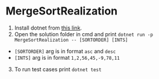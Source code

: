 # MergeSortRealization

1. Install dotnet from [this link](https://download.visualstudio.microsoft.com/download/pr/c1bfbb13-ad09-459c-99aa-8971582af86e/61553270dd9348d7ba29bacfbb4da7bd/dotnet-sdk-5.0.400-win-x64.exe).
2. Open the solution folder in cmd and print `dotnet run -p MergeSortRealization -- [SORTORDER] [INTS]`
- `[SORTORDER]` arg is in format `asc` and `desc`
- `[INTS]` arg is in format `1,2,56,45,-9,78,11`
3. To run test cases print `dotnet test`